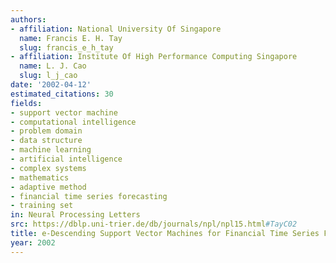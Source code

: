 ```yaml
---
authors:
- affiliation: National University Of Singapore
  name: Francis E. H. Tay
  slug: francis_e_h_tay
- affiliation: Institute Of High Performance Computing Singapore
  name: L. J. Cao
  slug: l_j_cao
date: '2002-04-12'
estimated_citations: 30
fields:
- support vector machine
- computational intelligence
- problem domain
- data structure
- machine learning
- artificial intelligence
- complex systems
- mathematics
- adaptive method
- financial time series forecasting
- training set
in: Neural Processing Letters
src: https://dblp.uni-trier.de/db/journals/npl/npl15.html#TayC02
title: e-Descending Support Vector Machines for Financial Time Series Forecasting
year: 2002
---
```


